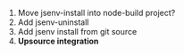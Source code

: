 1. Move jsenv-install into node-build project?
2. Add jsenv-uninstall
3. Add jsenv install from git source
4. **Upsource integration**